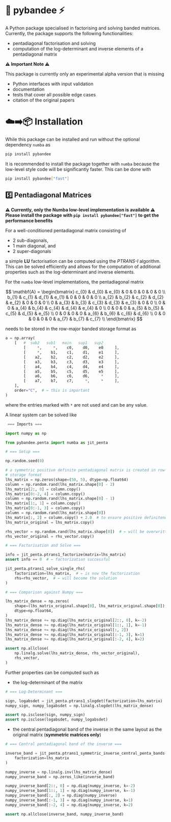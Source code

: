 # 🧮 pybandee ⚡️

A Python package specialised in factorising and solving banded matrices. Currently,
the package supports the following functionalities:

- pentadiagonal factorisation and solving
- computation of the log-determinant and inverse elements of a pentadiagonal matrix

**⚠ Important Note ⚠**

This package is currently only an experimental alpha version that is missing

- Python interfaces with input validation
- documentation
- tests that cover all possible edge cases
- citation of the original papers

# ☁️➡️📦 Installation

While this package can be installed and run without the optional dependency `numba`
as

```bash
pip install pybandee
```

It is recommended to install the package together with `numba` because the low-level
style code will be significantly faster. This can be done with

```bash
pip install pybandee["fast"]
```

## 5️⃣ Pentadiagonal Matrices

**⚠ Currently, only the Numba low-level implementation is available ⚠**<br>
**Please install the package with `pip install pybandee["fast"]` to get the performance benefits**

For a well-conditioned pentadiagonal matrix consisting of

- 2 sub-diagonals,
- 1 main diagonal, and
- 2 super-diagonals

a simple $\mathbf{L}\mathbf{U}$ factorisation can be computed using the _PTRANS-I_
algorithm. This can be solved efficiently and allows for the computation of additional
properties such as the log-determinant and inverse elements.

For the `numba` low-level implementations, the pentadiagonal matrix

$$
\mathbf{A} = \begin{bmatrix}
c_{0} & d_{0} & e_{0} & 0 & 0 & 0 & 0 & 0 \\
b_{1} & c_{1} & d_{1} & e_{1} & 0 & 0 & 0 & 0 \\
a_{2} & b_{2} & c_{2} & d_{2} & e_{2} & 0 & 0 & 0 \\
0 & a_{3} & b_{3} & c_{3} & d_{3} & e_{3} & 0 & 0 \\
0 & 0 & a_{4} & b_{4} & c_{4} & d_{4} & e_{4} & 0 \\
0 & 0 & 0 & a_{5} & b_{5} & c_{5} & d_{5} & e_{5} \\
0 & 0 & 0 & 0 & a_{6} & b_{6} & c_{6} & d_{6} \\
0 & 0 & 0 & 0 & 0 & a_{7} & b_{7} & c_{7} \\
\end{bmatrix}
$$

needs to be stored in the row-major banded storage format as

```python
a = np.array(
    [   #  sub2   sub1   main   sup1   sup2
        [     *,     *,    c0,    d0,    e0     ],
        [     *,    b1,    c1,    d1,    e1     ],
        [    a2,    b2,    c2,    d2,    e2     ],
        [    a3,    b3,    c3,    d3,    e3     ],
        [    a4,    b4,    c4,    d4,    e4     ],
        [    a5,    b5,    c5,    d5,    e5     ],
        [    a6,    b6,    c6,    d6,     *     ],
        [    a7,    b7,    c7,     *,     *     ],
    ],
    order="C",  # ← this is important
)
```

where the entries marked with `*` are not used and can be any value.

A linear system can be solved like

```python
 === Imports ===

import numpy as np

from pybandee.penta import numba as jit_penta

# === Setup ===

np.random.seed(0)

# a symmetric positive definite pentadiagonal matrix is created in row-major banded
# storage format
lhs_matrix = np.zeros(shape=(50, 5), dtype=np.float64)
column = np.random.rand(lhs_matrix.shape[0] - 2)
lhs_matrix[2:, 0] = column.copy()
lhs_matrix[0:-2, 4] = column.copy()
column = np.random.rand(lhs_matrix.shape[0] - 1)
lhs_matrix[1:, 1] = column.copy()
lhs_matrix[0:-1, 3] = column.copy()
column = np.random.rand(lhs_matrix.shape[0])
lhs_matrix[:, 2] = column.copy() + 2.0  # to ensure positive definiteness
lhs_matrix_original = lhs_matrix.copy()

rhs_vector = np.random.rand(lhs_matrix.shape[0])  # ← will be overwritten by the solve
rhs_vector_original = rhs_vector.copy()

# === Factorisation and Solve ===

info = jit_penta.ptrans1_factorize(matrix=lhs_matrix)
assert info == 0  # ← factorization successful

jit_penta.ptrans1_solve_single_rhs(
    factorization=lhs_matrix,  # ← is now the factorization
    rhs=rhs_vector,  # ← will become the solution
)

# === Comparison against Numpy ===

lhs_matrix_dense = np.zeros(
    shape=(lhs_matrix_original.shape[0], lhs_matrix_original.shape[0]),
    dtype=np.float64,
)
lhs_matrix_dense += np.diag(lhs_matrix_original[2::, 0], k=-2)
lhs_matrix_dense += np.diag(lhs_matrix_original[1::, 1], k=-1)
lhs_matrix_dense += np.diag(lhs_matrix_original[:, 2])
lhs_matrix_dense += np.diag(lhs_matrix_original[:-1, 3], k=1)
lhs_matrix_dense += np.diag(lhs_matrix_original[:-2, 4], k=2)

assert np.allclose(
    np.linalg.solve(lhs_matrix_dense, rhs_vector_original),
    rhs_vector,
)
```

Further properties can be computed such as

- the log-determinant of the matrix

```python
# === Log-Determinant ===

sign, logabsdet = jit_penta.ptrans1_slogdet(factorization=lhs_matrix)
numpy_sign, numpy_logabsdet = np.linalg.slogdet(lhs_matrix_dense)

assert np.isclose(sign, numpy_sign)
assert np.isclose(logabsdet, numpy_logabsdet)
```

- the central pentadiagonal band of the inverse in the same layout as the original
  matrix (**symmetric matrices only**)

```python
# === Central pentadiagonal band of the inverse ===

inverse_band = jit_penta.ptrans1_symmetric_inverse_central_penta_bands(
    factorization=lhs_matrix
)

numpy_inverse = np.linalg.inv(lhs_matrix_dense)
numpy_inverse_band = np.zeros_like(inverse_band)

numpy_inverse_band[2::, 0] = np.diag(numpy_inverse, k=-2)
numpy_inverse_band[1::, 1] = np.diag(numpy_inverse, k=-1)
numpy_inverse_band[:, 2] = np.diag(numpy_inverse)
numpy_inverse_band[:-1, 3] = np.diag(numpy_inverse, k=1)
numpy_inverse_band[:-2, 4] = np.diag(numpy_inverse, k=2)

assert np.allclose(inverse_band, numpy_inverse_band)
```
